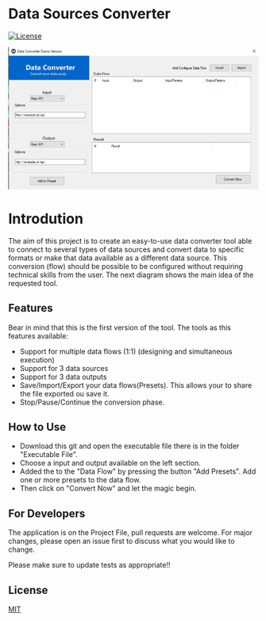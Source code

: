 # Data Sources Converter 
[![License](https://img.shields.io/badge/license-MIT-blue.svg?style=flat-square)](https://github.com/p3p4r/Data-Sources-Converter/blob/master/LICENSE)

![](https://github.com/p3p4r/Data-Sources-Converter/blob/master/Screenshots/Screen2.png)

# Introdution

The aim of this project is to create an easy-to-use data converter tool able to connect to several types of data sources
and convert data to specific formats or make that data available as a different data source. This conversion (flow)
should be possible to be configured without requiring technical skills from the user. The next diagram shows the main
idea of the requested tool.

## Features
Bear in mind that this is the first version of the tool. The tools as this features available:

- Support for multiple data flows (1:1) (designing and simultaneous execution)
- Support for 3 data sources
- Support for 3 data outputs
- Save/Import/Export your data flows(Presets). This allows your to share the file exported ou save it.
- Stop/Pause/Continue the conversion phase.

## How to Use

- Download this git and open the executable file there is in the folder "Executable File".
- Choose a input and output available on the left section.
- Added the to the "Data Flow" by pressing the button "Add Presets". Add one or more presets to the data flow.
- Then click on "Convert Now" and let the magic begin.

## For Developers
The application is on the Project File, pull requests are welcome. For major changes, please open an issue first to discuss what you would like to change.

Please make sure to update tests as appropriate!!

## License
[MIT](https://choosealicense.com/licenses/mit/)
